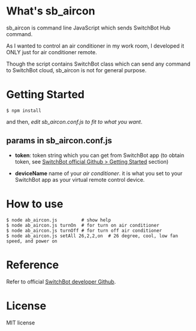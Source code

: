 # What's sb_aircon

sb_aircon is command line JavaScript which sends SwitchBot Hub command.

As I wanted to control an air conditioner in my work room, I developed it ONLY just for air conditioner remote.

Though the script contains SwitchBot class which can send any command to SwitchBot cloud, sb_aircon is not for general purpose.

# Getting Started

```bach
$ npm install
```

and then, *edit sb_aircon.conf.js to fit to what you want*.

## params in sb_aircon.conf.js

* **token**: token string which you can get from SwitchBot app (to obtain token, see [SwitchBot official Github > Getting Started](https://github.com/OpenWonderLabs/SwitchBotAPI#getting-started) section)

* **deviceName** name of your *air conditioner*. it is what you set to your SwitchBot app as your virtual remote control device.

# How to use

```bach
$ node ab_aircon.js         # show help
$ node ab_aircon.js turnOn  # for turn on air conditioner
$ node ab_aircon.js turnOff # for turn off air conditioner 
$ node ab_aircon.js setAll 26,2,2,on  # 26 degree, cool, low fan speed, and power on
```

# Reference
Refer to official [SwitchBot developer Github](https://github.com/OpenWonderLabs/SwitchBotAPI).


# License 
MIT license
